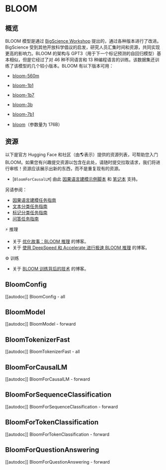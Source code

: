 <!--版权所有 2022 年 HuggingFace 团队。保留所有权利。
根据 Apache 许可证第 2.0 版（“许可证”）授权；您不得使用此文件，除非符合许可证。您可以在以下位置获取许可证的副本
http://www.apache.org/licenses/LICENSE-2.0
除非适用法律要求或书面同意，根据许可证分发的软件是按照“按原样”基础分发的，不提供任何明示或暗示的保证或条件。有关许可证的特定语言下的权限和限制，详细了解请参阅许可证。
⚠️ 请注意，此文件采用 Markdown 格式，但包含特定语法，用于我们的文档构建器（类似于 MDX），在您的 Markdown 查看器中可能无法正确渲染。
-->
# BLOOM

## 概览

BLOOM 模型是通过 [BigScience Workshop](https://bigscience.huggingface.co/) 提出的，通过各种版本进行了改进。BigScience 受到其他开放科学倡议的启发，研究人员汇集时间和资源，共同实现更高的影响力。BLOOM 的架构与 GPT3（用于下一个标记预测的自回归模型）基本相似，但是它经过了对 46 种不同语言和 13 种编程语言的训练。该数据集还训练了该模型的几个较小版本。BLOOM 有以下版本可用：


- [bloom-560m](https://huggingface.co/bigscience/bloom-560m)

- [bloom-1b1](https://huggingface.co/bigscience/bloom-1b1)
- [bloom-1b7](https://huggingface.co/bigscience/bloom-1b7)
- [bloom-3b](https://huggingface.co/bigscience/bloom-3b)
- [bloom-7b1](https://huggingface.co/bigscience/bloom-7b1)
- [bloom](https://huggingface.co/bigscience/bloom)（参数量为 176B）

## 资源

以下是官方 Hugging Face 和社区（由🌎表示）提供的资源列表，可帮助您入门 BLOOM。如果您有兴趣提交资源以包含在此处，请随时提交拉取请求，我们将进行审核！资源应该展示出新的东西，而不是重复现有的资源。
<PipelineTag pipeline="text-generation"/>

- [`BloomForCausalLM`] 由此 [因果语言建模示例脚本](https://github.com/huggingface/transformers/tree/main/examples/pytorch/language-modeling#gpt-2gpt-and-causal-language-modeling) 和 [笔记本](https://colab.research.google.com/github/huggingface/notebooks/blob/main/examples/language_modeling.ipynb) 支持。

另请参阅：
- [因果语言建模任务指南](../tasks/language_modeling)
- [文本分类任务指南](../tasks/sequence_classification)
- [标记分类任务指南](../tasks/token_classification)
- [问答任务指南](../tasks/question_answering)

⚡️ 推理

- 关于 [优化故事：BLOOM 推理](https://huggingface.co/blog/bloom-inference-optimization) 的博客。
- 关于 [使用 DeepSpeed 和 Accelerate 进行极速 BLOOM 推理](https://huggingface.co/blog/bloom-inference-pytorch-scripts) 的博客。

⚙️ 训练

- 关于 [BLOOM 训练背后的技术](https://huggingface.co/blog/bloom-megatron-deepspeed) 的博客。

## BloomConfig

[[autodoc]] BloomConfig
    - all

## BloomModel

[[autodoc]] BloomModel
    - forward

## BloomTokenizerFast

[[autodoc]] BloomTokenizerFast
    - all

## BloomForCausalLM

[[autodoc]] BloomForCausalLM
    - forward

## BloomForSequenceClassification

[[autodoc]] BloomForSequenceClassification
    - forward

## BloomForTokenClassification

[[autodoc]] BloomForTokenClassification
    - forward

## BloomForQuestionAnswering

[[autodoc]] BloomForQuestionAnswering
    - forward
